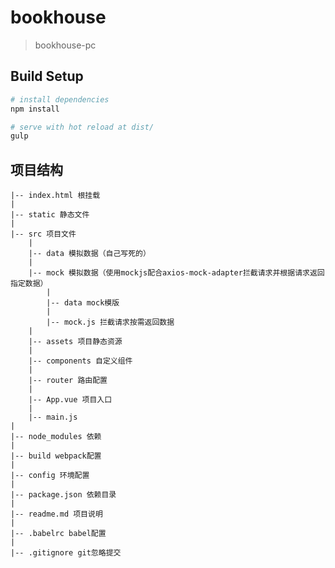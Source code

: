 # bookhouse

> bookhouse-pc

## Build Setup

``` bash
# install dependencies
npm install

# serve with hot reload at dist/
gulp
```

## 项目结构

    |-- index.html 根挂载
    |
    |-- static 静态文件
    |
    |-- src 项目文件
        |
        |-- data 模拟数据（自己写死的）
        |
        |-- mock 模拟数据（使用mockjs配合axios-mock-adapter拦截请求并根据请求返回指定数据）
            |
            |-- data mock模版
            |
            |-- mock.js 拦截请求按需返回数据
        |
        |-- assets 项目静态资源
        |
        |-- components 自定义组件
        |
        |-- router 路由配置
        |
        |-- App.vue 项目入口
        |
        |-- main.js
    |
    |-- node_modules 依赖
    |
    |-- build webpack配置
    |
    |-- config 环境配置
    |
    |-- package.json 依赖目录
    |
    |-- readme.md 项目说明
    |
    |-- .babelrc babel配置
    |
    |-- .gitignore git忽略提交

